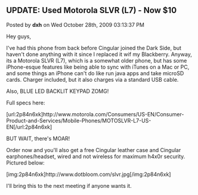 ## UPDATE: Used Motorola SLVR (L7) - Now $10
Posted by **dxh** on Wed October 28th, 2009 03:13:37 PM

Hey guys,

I've had this phone from back before Cingular joined the Dark Side, but haven't done anything with it since I replaced it wif my Blackberry.  Anyway, its a Motorola SLVR (L7), which is a somewhat older phone, but has some iPhone-esque features like being able to sync with iTunes on a Mac or PC, and some things an iPhone can't do like run java apps and take microSD cards.  Charger included, but it also charges via a standard USB cable.

Also, BLUE LED BACKLIT KEYPAD ZOMG!

Full specs here:

[url:2p84n6xk]http&#58;//www&#46;motorola&#46;com/Consumers/US-EN/Consumer-Product-and-Services/Mobile-Phones/MOTOSLVR-L7-US-EN[/url:2p84n6xk]

BUT WAIT, there's MOAR!

Order now and you'll also get a free Cingular leather case and Cingular earphones/headset, wired and not wireless for maximum h4x0r security.  Pictured below:

[img:2p84n6xk]http&#58;//www&#46;dotbloom&#46;com/slvr&#46;jpg[/img:2p84n6xk]

I'll bring this to the next meeting if anyone wants it.
